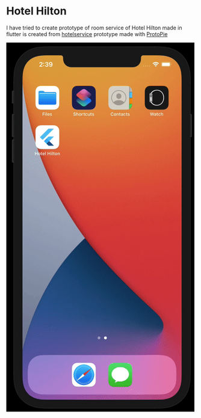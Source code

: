 # Hotel Hilton

I have tried to create prototype of room service of Hotel Hilton made in flutter is created from [hotelservice](https://cloud.protopie.io/p/4f02bcec0e/1) prototype made with [ProtoPie](https://www.protopie.io)

![Flutter Hotel Hilton](hotel_hilton.gif)
